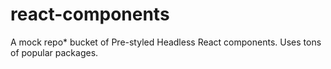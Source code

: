 # react-components
A mock repo* bucket of Pre-styled Headless React components. Uses tons of popular packages.

